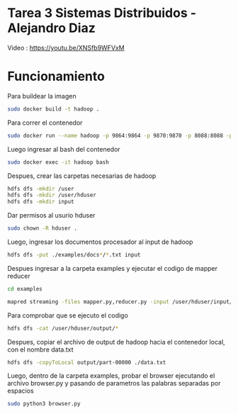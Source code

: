 # Tarea 3 Sistemas Distribuidos - Alejandro Diaz
Video : https://youtu.be/XNSfb9WFVxM

# Funcionamiento
Para buildear la imagen
```sh
sudo docker build -t hadoop .
```

Para correr el contenedor
```sh
sudo docker run --name hadoop -p 9864:9864 -p 9870:9870 -p 8088:8088 -p 9000:9000 --hostname sd hadoop
```

Luego ingresar al bash del contenedor
```sh
sudo docker exec -it hadoop bash
```

Despues, crear las carpetas necesarias de hadoop
```sh
hdfs dfs -mkdir /user
hdfs dfs -mkdir /user/hduser
hdfs dfs -mkdir input
```

Dar permisos al usurio hduser
```sh
sudo chown -R hduser .
```

Luego, ingresar los documentos procesador al input de hadoop
```sh
hdfs dfs -put ./examples/docs*/*.txt input
```

Despues ingresar a la carpeta examples y ejecutar el codigo de mapper reducer
```sh
cd examples
```
```sh
mapred streaming -files mapper.py,reducer.py -input /user/hduser/input/*.txt -output /user/hduser/output -mapper ./mapper.py -reducer ./reducer.py
```

Para comprobar que se ejecuto el codigo
```sh
hdfs dfs -cat /user/hduser/output/*
```

Despues, copiar el archivo de output de hadoop hacia el contenedor local, con el nombre data.txt
```sh
hdfs dfs -copyToLocal output/part-00000 ./data.txt
```

Luego, dentro de la carpeta examples, probar el browser ejecutando el archivo browser.py y pasando de parametros las palabras separadas por espacios
```sh
sudo python3 browser.py
```
